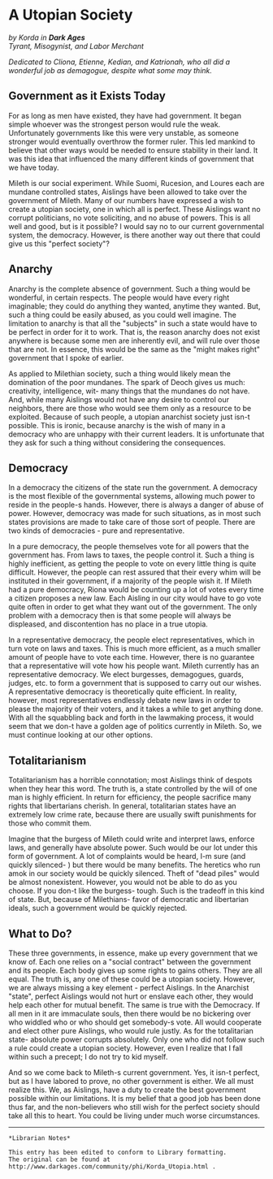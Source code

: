# A Utopian Society

_by Korda in **Dark Ages**_  
_Tyrant, Misogynist, and Labor Merchant_  

_Dedicated to Cliona, Etienne, Kedian, and Katrionah, who all did a wonderful
job as demagogue, despite what some may think._  

## Government as it Exists Today

For as long as men have existed, they have had government. It began simple
whoever was the strongest person would rule the weak. Unfortunately governments
like this were very unstable, as someone stronger would eventually overthrow
the former ruler. This led mankind to believe that other ways would be needed
to ensure stability in their land. It was this idea that influenced the many
different kinds of government that we have today.

Mileth is our social experiment. While Suomi, Rucesion, and Loures each are
mundane controlled states, Aislings have been allowed to take over the
government of Mileth. Many of our numbers have expressed a wish to create a
utopian society, one in which all is perfect. These Aislings want no corrupt
politicians, no vote soliciting, and no abuse of powers. This is all well and
good, but is it possible? I would say no to our current governmental system,
the democracy. However, is there another way out there that could give us this
"perfect society"?

## Anarchy

Anarchy is the complete absence of government. Such a thing would be wonderful,
in certain respects. The people would have every right imaginable; they could
do anything they wanted, anytime they wanted. But, such a thing could be easily
abused, as you could well imagine. The limitation to anarchy is that all the
"subjects" in such a state would have to be perfect in order for it to work.
That is, the reason anarchy does not exist anywhere is because some men are
inherently evil, and will rule over those that are not. In essence, this would
be the same as the "might makes right" government that I spoke of earlier.

As applied to Milethian society, such a thing would likely mean the domination
of the poor mundanes. The spark of Deoch gives us much: creativity,
intelligence, wit- many things that the mundanes do not have. And, while many
Aislings would not have any desire to control our neighbors, there are those
who would see them only as a resource to be exploited. Because of such people,
a utopian anarchist society just isn-t possible. This is ironic, because
anarchy is the wish of many in a democracy who are unhappy with their current
leaders. It is unfortunate that they ask for such a thing without considering
the consequences.

## Democracy

In a democracy the citizens of the state run the government. A democracy is the
most flexible of the governmental systems, allowing much power to reside in the
people-s hands. However, there is always a danger of abuse of power. However,
democracy was made for such situations, as in most such states provisions are
made to take care of those sort of people. There are two kinds of democracies -
pure and representative.

In a pure democracy, the people themselves vote for all powers that the
government has. From laws to taxes, the people control it. Such a thing is
highly inefficient, as getting the people to vote on every little thing is
quite difficult. However, the people can rest assured that their every whim
will be instituted in their government, if a majority of the people wish it. If
Mileth had a pure democracy, Riona would be counting up a lot of votes every
time a citizen proposes a new law. Each Aisling in our city would have to go
vote quite often in order to get what they want out of the government. The only
problem with a democracy then is that some people will always be displeased,
and discontention has no place in a true utopia.

In a representative democracy, the people elect representatives, which in turn
vote on laws and taxes. This is much more efficient, as a much smaller amount
of people have to vote each time. However, there is no guarantee that a
representative will vote how his people want. Mileth currently has an
representative democracy. We elect burgesses, demagogues, guards, judges, etc.
to form a government that is supposed to carry out our wishes. A representative
democracy is theoretically quite efficient. In reality, however, most
representatives endlessly debate new laws in order to please the majority of
their voters, and it takes a while to get anything done. With all the
squabbling back and forth in the lawmaking process, it would seem that we don-t
have a golden age of politics currently in Mileth. So, we must continue looking
at our other options.

## Totalitarianism

Totalitarianism has a horrible connotation; most Aislings think of despots when
they hear this word. The truth is, a state controlled by the will of one man is
highly efficient. In return for efficiency, the people sacrifice many rights
that libertarians cherish. In general, totalitarian states have an extremely
low crime rate, because there are usually swift punishments for those who
commit them.

Imagine that the burgess of Mileth could write and interpret laws, enforce
laws, and generally have absolute power. Such would be our lot under this form
of government. A lot of complaints would be heard, I-m sure (and quickly
silenced- ) but there would be many benefits. The heretics who run amok in our
society would be quickly silenced. Theft of "dead piles" would be almost
nonexistent. However, you would not be able to do as you choose. If you don-t
like the burgess- tough. Such is the tradeoff in this kind of state. But,
because of Milethians- favor of democratic and libertarian ideals, such a
government would be quickly rejected.

## What to Do?

These three governments, in essence, make up every government that we know of.
Each one relies on a "social contract" between the government and its people.
Each body gives up some rights to gains others. They are all equal. The truth
is, any one of these could be a utopian society. However, we are always missing
a key element - perfect Aislings. In the Anarchist "state", perfect Aislings
would not hurt or enslave each other, they would help each other for mutual
benefit. The same is true with the Democracy. If all men in it are immaculate
souls, then there would be no bickering over who widdled who or who should get
somebody-s vote. All would cooperate and elect other pure Aislings, who would
rule justly. As for the totalitarian state- absolute power corrupts absolutely.
Only one who did not follow such a rule could create a utopian society.
However, even I realize that I fall within such a precept; I do not try to kid
myself.

And so we come back to Mileth-s current government. Yes, it isn-t perfect, but
as I have labored to prove, no other government is either. We all must realize
this. We, as Aislings, have a duty to create the best government possible
within our limitations. It is my belief that a good job has been done thus far,
and the non-believers who still wish for the perfect society should take all
this to heart. You could be living under much worse circumstances.

***

```
*Librarian Notes*

This entry has been edited to conform to Library formatting.
The original can be found at http://www.darkages.com/community/phi/Korda_Utopia.html .
```
